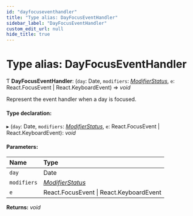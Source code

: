 ```yaml
---
id: "dayfocuseventhandler"
title: "Type alias: DayFocusEventHandler"
sidebar_label: "DayFocusEventHandler"
custom_edit_url: null
hide_title: true
---
```


# Type alias: DayFocusEventHandler

Ƭ **DayFocusEventHandler**: (`day`: Date, `modifiers`: [*ModifierStatus*](modifierstatus.md), `e`: React.FocusEvent \| React.KeyboardEvent) => *void*

Represent the event handler when a day is focused.

#### Type declaration:

▸ (`day`: Date, `modifiers`: [*ModifierStatus*](modifierstatus.md), `e`: React.FocusEvent \| React.KeyboardEvent): *void*

#### Parameters:

Name | Type |
:------ | :------ |
`day` | Date |
`modifiers` | [*ModifierStatus*](modifierstatus.md) |
`e` | React.FocusEvent \| React.KeyboardEvent |

**Returns:** *void*
